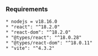 

### Requirements 

```
* nodejs = v18.16.0
* "react": "^18.2.0"
* "react-dom": "^18.2.0"
* "@types/react": "^18.0.28"
* "@types/react-dom": "^18.0.11"
* "vite": "^4.3.2"
```

